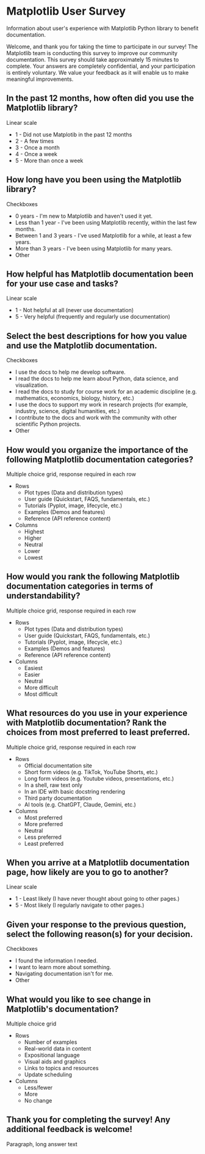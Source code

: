 # Matplotlib User Survey

Information about user's experience with Matplotlib Python library to benefit documentation.

Welcome, and thank you for taking the time to participate in our survey! The Matplotlib team is conducting this survey to improve our community documentation.  This survey should take approximately 15 minutes to complete. Your answers are completely confidential, and your participation is entirely voluntary. We value your feedback as it will enable us to make meaningful improvements.

## In the past 12 months, how often did you use the Matplotlib library?

Linear scale

- 1 - Did not use Matplotib in the past 12 months
- 2 - A few times
- 3 - Once a month
- 4 - Once a week
- 5 - More than once a week

## How long have you been using the Matplotlib library?

Checkboxes

- 0 years - I'm new to Matplotlib and haven't used it yet. 
- Less than 1 year - I've been using Matplotlib recently, within the last few months.
- Between 1 and 3 years - I've used Matplotlib for a while, at least a few years.
- More than 3 years - I've been using Matplotlib for many years.
- Other

## How helpful has Matplotlib documentation been for your use case and tasks?

Linear scale

- 1 - Not helpful at all (never use documentation)
- 5 - Very helpful (frequently and regularly use documentation)

## Select the best descriptions for how you value and use the Matplotlib documentation.

Checkboxes

- I use the docs to help me develop software.
- I read the docs to help me learn about Python, data science, and visualization.
- I read the docs to study for course work for an academic discipline (e.g. mathematics, economics, biology, history, etc.)
- I use the docs to support my work in research projects (for example, industry, science, digital humanities, etc.)
- I contribute to the docs and work with the community with other scientific Python projects.
- Other 

## How would you organize the importance of the following Matplotlib documentation categories?

Multiple choice grid, response required in each row

- Rows
    - Plot types (Data and distribution types)
    - User guide (Quickstart, FAQS, fundamentals, etc.)
    - Tutorials (Pyplot, image, lifecycle, etc.)
    - Examples (Demos and features)
    - Reference (API reference content)
- Columns
    - Highest
    - Higher
    - Neutral
    - Lower
    - Lowest

## How would you rank the following Matplotlib documentation categories in terms of understandability?

Multiple choice grid, response required in each row

- Rows
    - Plot types (Data and distribution types)
    - User guide (Quickstart, FAQS, fundamentals, etc.)
    - Tutorials (Pyplot, image, lifecycle, etc.)
    - Examples (Demos and features)
    - Reference (API reference content)
- Columns
    - Easiest
    - Easier
    - Neutral
    - More difficult
    - Most difficult

## What resources do you use in your experience with Matplotlib documentation? Rank the choices from most preferred to least preferred.

Multiple choice grid, response required in each row

- Rows
    - Official documentation site
    - Short form videos (e.g. TikTok, YouTube Shorts, etc.)
    - Long form videos (e.g. Youtube videos, presentations, etc.)
    - In a shell, raw text only
    - In an IDE with basic docstring rendering
    - Third party documentation
    - AI tools (e.g. ChatGPT, Claude, Gemini, etc.)
- Columns
    - Most preferred
    - More preferred
    - Neutral
    - Less preferred
    - Least preferred

## When you arrive at a Matplotlib documentation page, how likely are you to go to another?

Linear scale

- 1 - Least likely (I have never thought about going to other pages.)
- 5 - Most likely (I regularly navigate to other pages.)

## Given your response to the previous question, select the following reason(s) for your decision.

Checkboxes

- I found the information I needed.
- I want to learn more about something.
- Navigating documentation isn't for me.
- Other

## What would you like to see change in Matplotlib's documentation?

Multiple choice grid

- Rows
    - Number of examples
    - Real-world data in content
    - Expositional language
    - Visual aids and graphics
    - Links to topics and resources
    - Update scheduling
- Columns
    - Less/fewer
    - More
    - No change

## Thank you for completing the survey! Any additional feedback is welcome!

Paragraph, long answer text
